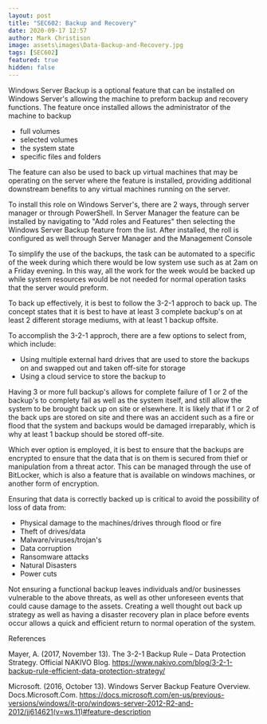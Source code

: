 ```yaml
---
layout: post
title: "SEC602: Backup and Recovery"
date: 2020-09-17 12:57
author: Mark Christison
image: assets\images\Data-Backup-and-Recovery.jpg
tags: [SEC602]
featured: true
hidden: false
---
```


Windows Server Backup is a optional feature that can be installed on Windows Server's allowing the machine to preform backup and recovery functions. The feature once installed allows the administrator of the machine to backup

- full volumes
- selected volumes
- the system state
- specific files and folders

The feature can also be used to back up virtual machines that may be operating on the server where the feature is installed, providing additional downstream benefits to any virtual machines running on the server.

To install this role on Windows Server's, there are 2 ways, through server manager or through PowerShell. In Server Manager the feature can be installed by navigating to "Add roles and Features" then selecting the Windows Server Backup feature from the list. After installed, the roll is configured as well through Server Manager and the Management Console

To simplify the use of the backups, the task can be automated to a specific of the week during which there would be low system use such as at 2am on a Friday evening. In this way, all the work for the week would be backed up while system resources would be not needed for normal operation tasks that the server would preform.

To back up effectively, it is best to follow the 3-2-1 approch to back up. The concept states that it is best to have at least 3 complete backup's on at least 2 different storage mediums, with at least 1 backup offsite.

To accomplish the 3-2-1 approch, there are a few options to select from, which include:

- Using multiple external hard drives that are used to store the backups on and swapped out and taken off-site for storage
- Using a cloud service to store the backup to

Having 3 or more full backup's allows for complete failure of 1 or 2 of the backup's to complety fail as well as the system itself, and still allow the system to be brought back up on site or elsewhere. It is likely that if 1 or 2 of the back ups are stored on site and there was an accident such as a fire or flood that the system and backups would be damaged irreparably, which is why at least 1 backup should be stored off-site.

Which ever option is employed, it is best to ensure that the backups are encrypted to ensure that the data that is on them is secured from thief or manipulation from a threat actor. This can be managed through the use of BitLocker, which is also a feature that is available on windows machines, or another form of encryption.

Ensuring that data is correctly backed up is critical to avoid the possibility of loss of data from:

- Physical damage to the machines/drives through flood or fire
- Theft of drives/data
- Malware/viruses/trojan's
- Data corruption
- Ransomware attacks
- Natural Disasters
- Power cuts

Not ensuring a functional backup leaves individuals and/or businesses vulnerable to the above threats, as well as other unforeseen events that could cause damage to the assets. Creating a well thought out back up strategy as well as having a disaster recovery plan in place before events occur allows a quick and efficient return to normal operation of the system.

References

Mayer, A. (2017, November 13). The 3-2-1 Backup Rule – Data Protection Strategy. Official NAKIVO Blog. https://www.nakivo.com/blog/3-2-1-backup-rule-efficient-data-protection-strategy/

Microsoft. (2016, October 13). Windows Server Backup Feature Overview. Docs.Microsoft.Com. https://docs.microsoft.com/en-us/previous-versions/windows/it-pro/windows-server-2012-R2-and-2012/jj614621(v=ws.11)#feature-description
‌
